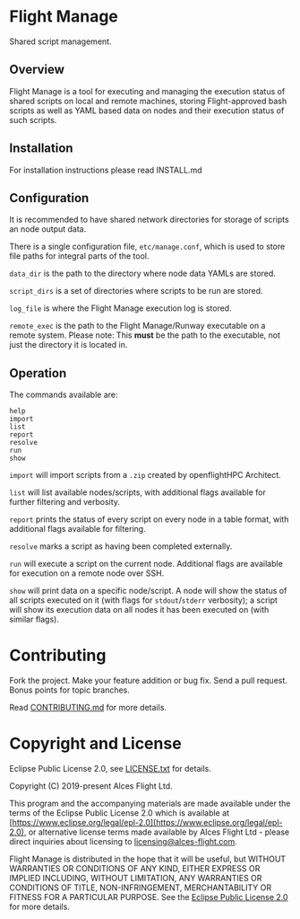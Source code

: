 # Flight Manage

Shared script management.

## Overview

Flight Manage is a tool for executing and managing the execution status of 
shared scripts on local and remote machines, storing Flight-approved bash 
scripts as well as YAML based data on nodes and their execution status of such 
scripts.


## Installation

For installation instructions please read INSTALL.md

## Configuration

It is recommended to have shared network directories for storage of scripts an 
node output data.

There is a single configuration file, `etc/manage.conf`, which is used to store
 file paths for integral parts of the tool.

`data_dir` is the path to the directory where node data YAMLs are stored.

`script_dirs` is a set of directories where scripts to be run are stored.

`log_file` is where the Flight Manage execution log is stored.

`remote_exec` is the path to the Flight Manage/Runway executable on a remote 
system. Please note: This **must** be the path to the executable, not just the 
directory it is located in.

## Operation

The commands available are:
```
help
import
list
report
resolve
run
show
```

`import` will import scripts from a `.zip` created by openflightHPC Architect.

`list` will list available nodes/scripts, with additional flags available for 
further filtering and verbosity.

`report` prints the status of every script on every node in a table format, 
with additional flags available for filtering.

`resolve` marks a script as having been completed externally.

`run` will execute a script on the current node. Additional flags are available
 for execution on a remote node over SSH.

`show` will print data on a specific node/script. A node will show the status 
of all scripts executed on it (with flags for `stdout`/`stderr` verbosity); a 
script will show its execution data on all nodes it has been executed on (with 
similar flags).

# Contributing

Fork the project. Make your feature addition or bug fix. Send a pull
request. Bonus points for topic branches.

Read [CONTRIBUTING.md](CONTRIBUTING.md) for more details.

# Copyright and License

Eclipse Public License 2.0, see [LICENSE.txt](LICENSE.txt) for details.

Copyright (C) 2019-present Alces Flight Ltd.

This program and the accompanying materials are made available under
the terms of the Eclipse Public License 2.0 which is available at
[https://www.eclipse.org/legal/epl-2.0](https://www.eclipse.org/legal/epl-2.0),
or alternative license terms made available by Alces Flight Ltd -
please direct inquiries about licensing to
[licensing@alces-flight.com](mailto:licensing@alces-flight.com).

Flight Manage is distributed in the hope that it will be
useful, but WITHOUT WARRANTIES OR CONDITIONS OF ANY KIND, EITHER
EXPRESS OR IMPLIED INCLUDING, WITHOUT LIMITATION, ANY WARRANTIES OR
CONDITIONS OF TITLE, NON-INFRINGEMENT, MERCHANTABILITY OR FITNESS FOR
A PARTICULAR PURPOSE. See the [Eclipse Public License 2.0](https://opensource.org/licenses/EPL-2.0) for more
details.
